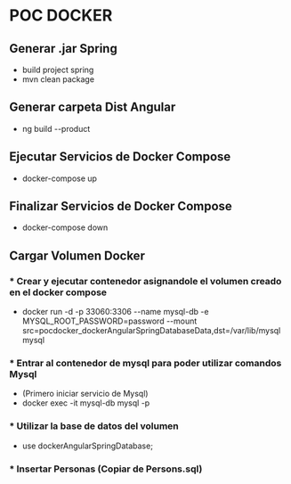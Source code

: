 # POC DOCKER

## Generar .jar Spring
* build project spring
* mvn clean package

## Generar carpeta Dist Angular
* ng build --product

## Ejecutar Servicios de Docker Compose
* docker-compose up

## Finalizar Servicios de Docker Compose
* docker-compose down

## Cargar Volumen Docker
### * Crear y ejecutar contenedor asignandole el volumen creado en el docker compose
* docker run -d -p 33060:3306 --name mysql-db  -e MYSQL_ROOT_PASSWORD=password --mount src=pocdocker_dockerAngularSpringDatabaseData,dst=/var/lib/mysql mysql
### * Entrar al contenedor de mysql para poder utilizar comandos Mysql
* (Primero iniciar servicio de Mysql)
* docker exec -it mysql-db mysql -p
### * Utilizar la base de datos del volumen
* use dockerAngularSpringDatabase;
### * Insertar Personas (Copiar de Persons.sql)
